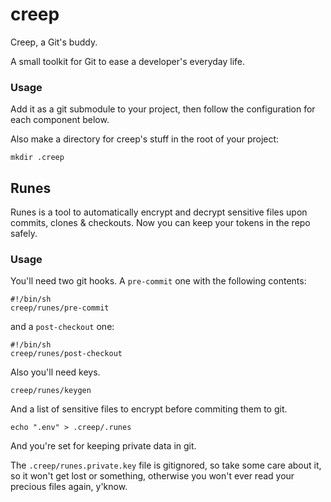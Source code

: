 # creep
Creep, a Git's buddy.

A small toolkit for Git to ease a developer's everyday life.

### Usage
Add it as a git submodule to your project, then follow the configuration for each component below.

Also make a directory for creep's stuff in the root of your project:
```
mkdir .creep
```

## Runes
Runes is a tool to automatically encrypt and decrypt sensitive files upon commits, clones & checkouts. Now you can keep your tokens in the repo safely.

### Usage
You'll need two git hooks. A `pre-commit` one with the following contents:
```
#!/bin/sh
creep/runes/pre-commit
```

and a `post-checkout` one:

```
#!/bin/sh
creep/runes/post-checkout
```

Also you'll need keys.
```
creep/runes/keygen
```

And a list of sensitive files to encrypt before commiting them to git.

```
echo ".env" > .creep/.runes
```

And you're set for keeping private data in git.

The `.creep/runes.private.key` file is gitignored, so take some care about it, so it won't get lost or something, otherwise you won't ever read your precious files again, y'know.